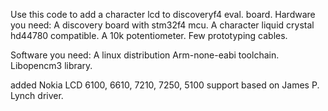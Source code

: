 Use this code to add a character lcd to discoveryf4 eval. board.
Hardware you need:
A discovery board with stm32f4 mcu.
A character liquid crystal hd44780 compatible.
A 10k potentiometer.
Few prototyping cables.

Software you need:
A linux distribution
Arm-none-eabi toolchain.
Libopencm3 library.

added Nokia LCD 6100, 6610, 7210, 7250, 5100 support based on James P. Lynch driver.